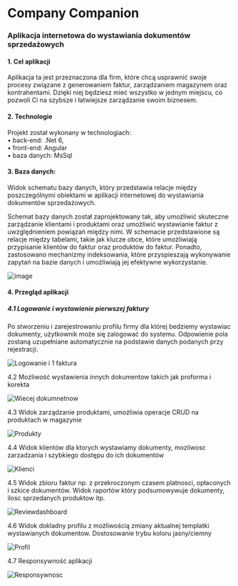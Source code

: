 # Company Companion
### Aplikacja internetowa do wystawiania dokumentów sprzedażowych
#### 1. Cel aplikacji

Aplikacja ta jest przeznaczona dla firm, które chcą usprawnić swoje procesy związane z generowaniem faktur,
zarządzaniem magazynem oraz kontrahentami. Dzięki niej będziesz mieć wszystko w jednym miejscu,
co pozwoli Ci na szybsze i łatwiejsze zarządzanie swoim biznesem.


#### 2. Technologie

Projekt został wykonany w technologiach:  <br>
• back-end: .Net 6, <br>
• front-end: Angular  <br>
• baza danych: MsSql  <br>

#### 3. Baza danych:

Widok schematu bazy danych, który przedstawia relacje między poszczególnymi obiektami w aplikacji internetowej do wystawiania dokumentów sprzedażowych.

Schemat bazy danych został zaprojektowany tak, aby umożliwić skuteczne zarządzanie klientami i produktami oraz umożliwić wystawianie faktur z uwzględnieniem powiązań między nimi. W schemacie przedstawione są relacje między tabelami, takie jak klucze obce, które umożliwiają przypisanie klientów do faktur oraz produktów do faktur. Ponadto, zastosowano mechanizmy indeksowania, które przyspieszają wykonywanie zapytań na bazie danych i umożliwiają jej efektywne wykorzystanie.

![image](https://github.com/Smoleckk/CompanyCompanion/assets/73690548/1aa65bb8-6afa-4bd6-9e90-42c621f79de3)

#### 4. Przegląd aplikacji

##### 4.1 Logowanie i wystawienie pierwszej faktury
Po stworzeniu i zarejestrowaniu profilu firmy dla której bedziemy wystawiac dokumenty, użytkownik może się zalogować do systemu. Odpowienie pola zostaną uzupełniane automatycznie na podstawie danych podanych przy rejestracji.

![Logowanie i 1 faktura](https://github.com/Smoleckk/CompanyCompanion/assets/73690548/834eb9fe-ed11-40b7-975f-8672cab14986)

4.2 Mozliwość wystawienia innych dokumentow takich jak proforma i korekta

![Wiecej dokumnetnow](https://github.com/Smoleckk/CompanyCompanion/assets/73690548/fca5593e-e81b-4aec-81a9-fc6754d9fb72)

4.3 Widok zarządzanie produktami, umożliwia operacje CRUD na produktach w magazynie

![Produkty](https://github.com/Smoleckk/CompanyCompanion/assets/73690548/7af8d919-108b-40aa-934e-b8deee5869d6)

4.4 Widok klientów dla ktorych wystawiamy dokumenty, mozliwosc zarzadzania i szybkiego dostępu do ich dokumentów

![Klienci](https://github.com/Smoleckk/CompanyCompanion/assets/73690548/ff3c0340-eb55-4ac1-9a15-60d9b9b87337)

4.5 Widok zbioru faktur np. z przekroczonym czasem platnosci, opłaconych i szkice dokumentów. Widok raportów który podsumowywuje dokumenty, ilosc sprzedanych produktow itp.

![Reviewdashboard](https://github.com/Smoleckk/CompanyCompanion/assets/73690548/79c1d585-f1b7-46b2-9cf3-530d5be24334)

4.6 Widok dokladny profilu z możliwością zmiany aktualnej templatki wystawianych dokumentow. Dostosowanie trybu koloru jasny/ciemny

![Profil](https://github.com/Smoleckk/CompanyCompanion/assets/73690548/09c3b172-4acc-456d-b27e-b838e74865d3)

4.7 Responsywność aplikacji 

![Responsywnosc](https://github.com/Smoleckk/CompanyCompanion/assets/73690548/2c76836c-6da4-44df-a13f-e38f6a7ed778)




